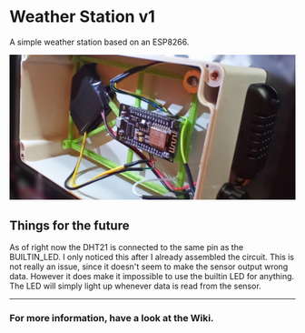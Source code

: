 # Weather Station v1
A simple weather station based on an ESP8266.

![Overview](https://github.com/JanoschABR/weather-station-v1/blob/d3cf0b37891ef15b32f3fb7d15556ca328d79d1d/assets/overview.jpg)

## Things for the future
As of right now the DHT21 is connected to the same pin as the BUILTIN_LED. I only noticed this after I already assembled the circuit. This is not really an issue, since it doesn't seem to make the sensor output wrong data. However it does make it impossible to use the builtin LED for anything. The LED will simply light up whenever data is read from the sensor.

***
### For more information, have a look at the Wiki.
